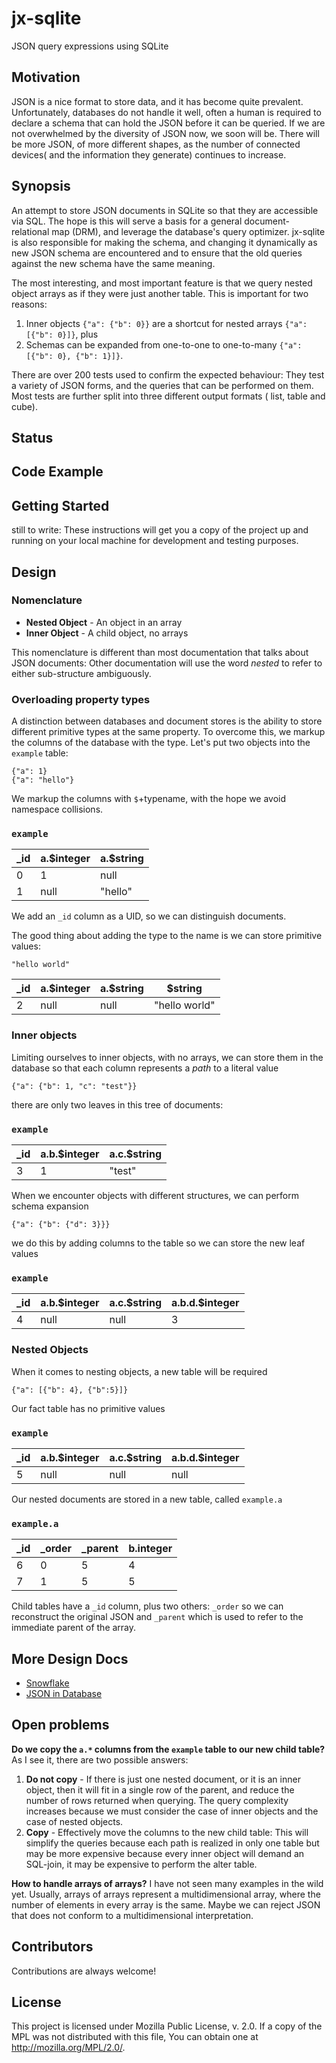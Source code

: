 # jx-sqlite 
JSON query expressions using SQLite

## Motivation
JSON is a nice format to store data, and it has become quite prevalent. Unfortunately, databases do not handle it well, often a human is required to declare a schema that can hold the JSON before it can be queried. If we are not overwhelmed by the diversity of JSON now, we soon will be. There will be more JSON, of more different shapes, as the number of connected devices( and the information they generate) continues to increase.


## Synopsis
An attempt to store JSON documents in SQLite so that they are accessible via SQL. The hope is this will serve a basis for a general document-relational map (DRM), and leverage the database's query optimizer.
jx-sqlite  is also responsible for making the schema, and changing it dynamically as new JSON schema are encountered and to ensure that the old queries against the new schema have the same meaning.

The most interesting, and most important feature is that we query nested object arrays as if they were just another table.  This is important for two reasons:

1. Inner objects `{"a": {"b": 0}}` are a shortcut for nested arrays `{"a": [{"b": 0}]}`, plus
2. Schemas can be expanded from one-to-one  to one-to-many `{"a": [{"b": 0}, {"b": 1}]}`.


There are over 200 tests used to confirm the expected behaviour: They test a variety of JSON forms, and the queries that can be performed on them. Most tests are further split into three different output formats ( list, table and cube).


## Status
## Code Example

## Getting Started
still to write:
These instructions will get you a copy of the project up and running on your local machine for development and testing purposes.

## Design

### Nomenclature

* **Nested Object** - An object in an array
* **Inner Object** - A child object, no arrays

This nomenclature is different than most documentation that talks about JSON documents: Other documentation will use the word *nested* to refer to either sub-structure ambiguously.

### Overloading property types

A distinction between databases and document stores is the ability to store different primitive types at the same property. To overcome this, we markup the columns of the database with the type. Let's put two objects into the `example` table:

    {"a": 1}
    {"a": "hello"}

We markup the columns with `$`+typename, with the hope we avoid namespace collisions.

### `example`

| _id | a.$integer | a.$string |
|-----|------------|-----------|
|  0  |      1     |    null   |
|  1  |    null    |  "hello"  |

We add an `_id` column as a UID, so we can distinguish documents.

The good thing about adding the type to the name is we can store primitive values:

    "hello world"


| _id | a.$integer | a.$string |    $string    |
|-----|------------|-----------|---------------|
|  2  |    null    |    null   | "hello world" |


### Inner objects

Limiting ourselves to inner objects, with no arrays, we can store them in the database so that each column represents a *path* to a literal value

    {"a": {"b": 1, "c": "test"}}

there are only two leaves in this tree of documents:

### `example`

| _id | a.b.$integer | a.c.$string |
|-----|--------------|-------------|
|  3  |       1      |    "test"   |


When we encounter objects with different structures, we can perform schema expansion

    {"a": {"b": {"d": 3}}}

we do this by adding columns to the table so we can store the new leaf values

### `example`

| _id | a.b.$integer | a.c.$string | a.b.d.$integer |
|-----|--------------|-------------|----------------|
|  4  |     null     |     null    |        3       |


### Nested Objects

When it comes to nesting objects, a new table will be required 

    {"a": [{"b": 4}, {"b":5}]}

Our fact table has no primitive values

### `example`

| _id | a.b.$integer | a.c.$string | a.b.d.$integer |
|-----|--------------|-------------|----------------|
|  5  |     null     |     null    |      null      |

Our nested documents are stored in a new table, called `example.a`

### `example.a`

| _id | _order | _parent | b.integer |
| --- | ------ | ------- | --------- |
|  6  |    0   |    5    |     4     | 
|  7  |    1   |    5    |     5     | 

Child tables have a `_id` column, plus two others: `_order` so we can reconstruct the original JSON and `_parent` which is used to refer to the immediate parent of the array.

## More Design Docs

* [Snowflake](https://github.com/mozilla/jx-sqlite/blob/master/docs/Perspective.md)
* [JSON in Database](https://github.com/mozilla/jx-sqlite/blob/master/docs/JSON%20in%20Database.md)



## Open problems

**Do we copy the `a.*` columns from the `example` table to our new child table?** As I see it, there are two possible answers:

1. **Do not copy** - If there is just one nested document, or it is an inner object, then it will fit in a single row of the parent, and reduce the number of rows returned when querying. The query complexity increases because we must consider the case of inner objects and the case of nested objects.
2. **Copy** - Effectively move the columns to the new child table: This will simplify the queries because each path is realized in only one table but may be more expensive because every inner object will demand an SQL-join, it may be expensive to perform the alter table.

**How to handle arrays of arrays?** I have not seen many examples in the wild yet. Usually, arrays of arrays represent a multidimensional array, where the number of elements in every array is the same. Maybe we can reject JSON that does not conform to a multidimensional interpretation. 


## Contributors
Contributions are always welcome!

## License
This project is licensed under Mozilla Public License, v. 2.0. If a copy of the MPL was not distributed with this file, You can obtain one at http://mozilla.org/MPL/2.0/.
